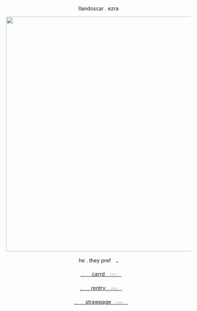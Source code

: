 <p align="center"> llandoscar . ezra </p>

<p align="center">
<img src="https://files.catbox.moe/m6gje0.png" width="640" height="640"/>

  
<p align="center"> he . they pref　₊ </p>
<p align="center"><a href="https://marriottsmd.carrd.co/">𓈒ㅤ　carrd　𓏏𓏏　</a></p>
<p align="center"><a href="https://rentry.org/llandoscar">𓈒ㅤ　rentry　𓏏𓏏　</a></p>
<p align="center"><a href="https://marriottsmd.straw.page/">𓈒ㅤ　strawpage　𓏏𓏏　</a></p>
